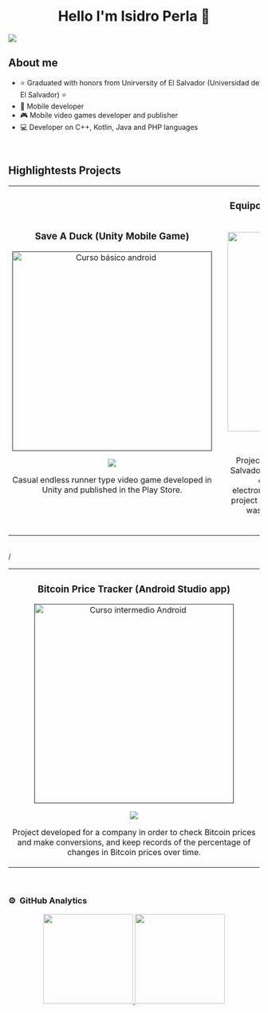 <div align="center">
<h1 align="center">Hello I'm Isidro Perla 👋</h1>
</div>
<img src="https://i.imgur.com/C3rk8eb.png">

## About me

- ⭐ Graduated with honors from Unirversity of El Salvador (Universidad de El Salvador) ⭐
- 📲 Mobile developer
- 🎮 Mobile video games developer and publisher
- 💻 Developer on C++, Kotlin, Java and PHP languages
<br>

## Highlightests Projects
<table>
<tr>
<td width="50%">
<h3 align="center">Save A Duck (Unity Mobile Game)</h3>
<div align="center">
<a href=""https://github.com/ArisGuimera/Android-Expert" target="_blank"><img src="https://i.imgur.com/eIaVUsO.jpg" width="400" alt="Curso básico android"></a>
<p>
<a href="https://play.google.com/store/apps/details?id=com.FullPowerGames.SaveADuck&pli=1" target="_blank">
<img src="https://i.imgur.com/Pwv9qW1.png">
</a>
</p>
<p>Casual endless runner type video game developed in Unity and published in the Play Store.</p>
</div>                                                                               
</td>

</td>

<td width="50%">
               <br>
<td width="50%">
<h3 align="center">Equipotential Lines Physics Simulation (Qt, OpenGL, C++ Project)</h3>
<div align="center">                                       
<a href="https://github.com/ArisGuimera/SimpleAndroidMVVM" target="_blank"><img src="https://i.imgur.com/Rnpm9ki.png" width="400" alt="Curso arquitectura MVVM"></a>
<br>
<p>
<a href="https://github.com/IsidroPerla97/Qt-Opengl-Projects/tree/master/Curvas%20Equipotenciales" target="_blank">
<img src="https://img.shields.io/badge/C%C3%93DIGO-80ffaa?style=for-the-badge&logo=github&logoColor=black">
</a>
</p>
</p>Project of my social hours for the University of El Salvador, in order to be used by the physics section of the university to teach the topic of electromagnetic fields and equipotential lines. This project was developed in the C++ language, and Qt was used for the forms and OpenGL for the graphics.</p>
</div>                                                             
</table>                                                                                 
</div>
<br>/

<table>
<tr>
<td width="100%">
<h3 align="center">Bitcoin Price Tracker (Android Studio app)</h3>
<div align="center">
<a href=""https://github.com/ArisGuimera/Android-Expert-Intermedio" target="_blank"><img src="https://i.imgur.com/uyWgp98.png" width="400" alt="Curso intermedio Android"></a>
<p>
<a href="https://github.com/ArisGuimera/Android-Expert-Intermedio" target="_blank">
<img src="https://img.shields.io/badge/CÓDIGO-ff9?style=for-the-badge&logo=github&logoColor=black">
</a>
</p>
<p>Project developed for a company in order to check Bitcoin prices and make conversions, and keep records of the percentage of changes in Bitcoin prices over time.</p>
</div>
                                                                                      
</td>                                                    
</table>                                                                                 
</div>
<br>

### ⚙️ &nbsp;GitHub Analytics

<p align="center">
<a href="https://github.com/ArisGuimera">
  <img height="180em" src="https://github-readme-stats-eight-theta.vercel.app/api?username=IsidroPerla97&show_icons=true&theme=algolia&include_all_commits=true&count_private=true"/>
  <img height="180em" src="https://github-readme-stats-eight-theta.vercel.app/api/top-langs/?username=IsidroPerla97&layout=compact&langs_count=8&theme=algolia"/>
</a>
</p>
